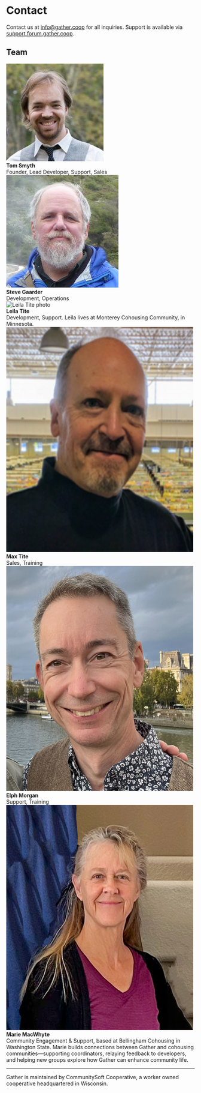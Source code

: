 # Contact

Contact us at [info@gather.coop](mailto:info@gather.coop) for all inquiries. Support is available via [support.forum.gather.coop](https://support.forum.gather.coop).

## Team

<div class="team-member">
  <img src="/assets/img/team/tom.jpg" alt="Tom Smyth photo" />
  <div>
    <strong>Tom Smyth</strong><br/>
    Founder, Lead Developer, Support, Sales
  </div>
</div>
<div class="team-member">
  <img src="/assets/img/team/steve.jpg" alt="Steve Gaarder photo" />
  <div>
    <strong>Steve Gaarder</strong><br/>
    Development, Operations
  </div>
</div>
<div class="team-member">
  <img src="/assets/img/team/leila.png" alt="Leila Tite photo" />
  <div>
    <strong>Leila Tite</strong><br/>
    Development, Support. Leila lives at Monterey Cohousing Community, in Minnesota.
  </div>
</div>
<div class="team-member">
  <img src="/assets/img/team/max.png" width="500" height="600" alt="Max Tite photo" />
  <div>
    <strong>Max Tite</strong><br/>
    Sales, Training
  </div>
</div>
<div class="team-member">
  <img src="/assets/img/team/elph.jpg" width="500" height="600" alt="Elph Morgan photo" />
  <div>
    <strong>Elph Morgan</strong><br/>
    Support, Training
  </div>
</div>
<div class="team-member">
  <img src="/assets/img/team/Marie2023.png" width="500" height="600" alt="Marie MacWhyte photo" />
  <div>
    <strong>Marie MacWhyte</strong><br/>
    Community Engagement & Support, based at Bellingham Cohousing in Washington State. Marie builds connections between Gather and cohousing communities—supporting coordinators, relaying feedback to developers, and helping new groups explore how Gather can enhance community life.<br/>
  </div>
</div>

----
Gather is maintained by CommunitySoft Cooperative, a worker owned cooperative headquartered in Wisconsin.
